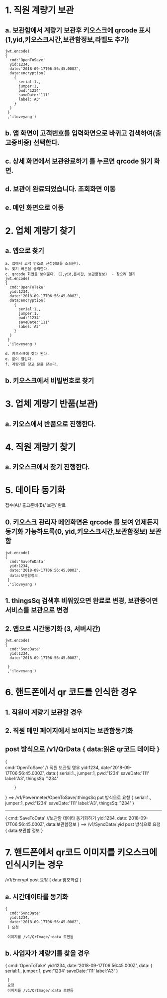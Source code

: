 
# 1. 직원 계량기 보관 
  ##  a.  보관함에서 계량기 보관후 키오스크에 qrcode 표시(1,yid,키오스크시간,보관함정보,라벨도 추가)
    jwt.encode(
    {
      cmd:'OpenToSave'
      yid:1234,
      date:'2018-09-17T06:56:45.000Z',
      data:encryption(
        {
          serial:1.,
          jumper:1,
          pwd:'1234'
          saveDate:'111'
          label:'A3'
        }
      )
     }
     ,'iloveyang')
    
  ##  b.  앱 화면이 고객번호를 입력화면으로 바뀌고 검색하여(출고중비중) 선택한다.
  ##  c.  상세 화면에서 보관완료하기 를 누르면 qrcode 읽기 화면.
  ##  d.  보관이 완료되었습니다. 조회화면 이동
  ##  e.  메인 화면으로 이동
  
# 2. 업체 계량기 찾기
  ##  a. 앱으로 찾기
    a. 앱에서 고객 번호로 신청정보를 조회한다.
    b. 찾기 버튼을 클릭한다.
    c. qrcode 화면을 보여준다. (2,yid,폰시간, 보관함정보)  - 찾으려 열기
    jwt.encode(
    {
      cmd:'OpenToTake'
      yid:1234,
      date:'2018-09-17T06:56:45.000Z',
      data:encryption(
        {
          serial:1.,
          jumper:1,
          pwd:'1234'
          saveDate:'111'
          label:'A3'
        }
      )
     }
     ,'iloveyang')
     
    d. 키오스크에 갖다 된다.
    e. 문이 열린다.
    f. 계량기를 찾고 문을 닫는다.
    
  ##  b.  키오스크에서 비빌번호로 찾기
    
  
# 3.  업체 계량기 반품(보관)
  ##  a. 키오스에서 반품으로 진행한다.

# 4. 직원 계량기 찾기
  ##  a. 키오스크에서 찾기 진행한다.
  
# 5. 데이타 동기화
  접수(A)/  출고준비(B)/  보관/  완료
  ##  0. 키오스크 관리자 메인화면은 qrcode 를 보여 언제든지 동기화 가능하도록(0, yid,키오스크시간,보관함정보) 보관함
    jwt.encode(
    {
      cmd:'SaveToData'
      yid:1234,
      date:'2018-09-17T06:56:45.000Z',
      data:보관함정보
     }
     ,'iloveyang')
  ##  1.  thingsSq 검색후 비워있으면 완료로 변경, 보관중이면 서비스를 보관으로 변경
  ##  2.  앱으로 시간동기화 (3, 서버시간)
    jwt.encode(
    {
      cmd:'SyncDate'
      yid:1234,
      date:'2018-09-17T06:56:45.000Z',
      
     }
     ,'iloveyang')
     
# 6. 핸드폰에서 qr 코드를 인식한 경우

  ##  1.  직원이 계량기 보관할 경우 
  ##  2.  직원 메인 페이지에서 보여지는 보관함동기화
  
  post 방식으로   /v1/QrData
  {
    data:읽은 qr코드 데이타 
  }
  ----------------------------------------

  {   
      cmd:'OpenToSave' // 직원 보관일 영우
      yid:1234,
      date:'2018-09-17T06:56:45.000Z',
      data:{
          serial:1.,
          jumper:1,
          pwd:'1234'
          saveDate:'111'
          label:'A3',
          thingsSq:'1234'
          
        }
  }
  ==>
  /v1/Powermeter/OpenToSave/:thingsSq put 방식으로 요청
  {
   serial:1.,
          jumper:1,
          pwd:'1234'
          saveDate:'111'
          label:'A3',
          thingsSq:'1234'
  }
  
  ---------------------------------------------------
  
  
  {
      cmd:'SaveToData' //보관함 데이타 동기화하기
      yid:1234,
      date:'2018-09-17T06:56:45.000Z',
      data:보관함정보
  }
  ==>
  /v1/SyncData/:yid post 방식으로 요청
  {
    data:보관함 정보
  }
  
  
# 7.  핸드폰에서 qr코드 이미지를 키오스크에 인식시키는 경우
  /v1/Encrypt post 요청
  {
    data:암호화값
  }
  ##  a.  시간데이타를 동기화
    
    {
      cmd:'SyncDate'
      yid:1234,
      date:'2018-09-17T06:56:45.000Z',
     } 요청 
     
     이미지를 /v1/QrImage/:data 로만듬
     
    
  ##  b.  사업자가 계량기를 찾을 경우
  
  {
      cmd:'OpenToTake'
      yid:1234,
      date:'2018-09-17T06:56:45.000Z',
      data:
        {
          serial:1.,
          jumper:1,
          pwd:'1234'
          saveDate:'111'
          label:'A3'
        }
      
     }
     요청 
     이미지를 /v1/QrImage/:data 로만듬
  
  
    
